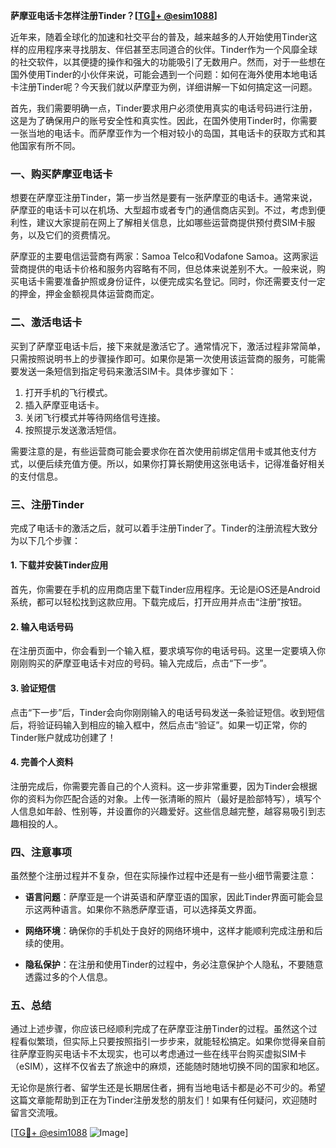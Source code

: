 **萨摩亚电话卡怎样注册Tinder？[[TG💪+ @esim1088](https://t.me/s/esim1088)]**

近年来，随着全球化的加速和社交平台的普及，越来越多的人开始使用Tinder这样的应用程序来寻找朋友、伴侣甚至志同道合的伙伴。Tinder作为一个风靡全球的社交软件，以其便捷的操作和强大的功能吸引了无数用户。然而，对于一些想在国外使用Tinder的小伙伴来说，可能会遇到一个问题：如何在海外使用本地电话卡注册Tinder呢？今天我们就以萨摩亚为例，详细讲解一下如何搞定这一问题。

首先，我们需要明确一点，Tinder要求用户必须使用真实的电话号码进行注册，这是为了确保用户的账号安全性和真实性。因此，在国外使用Tinder时，你需要一张当地的电话卡。而萨摩亚作为一个相对较小的岛国，其电话卡的获取方式和其他国家有所不同。

### 一、购买萨摩亚电话卡

想要在萨摩亚注册Tinder，第一步当然是要有一张萨摩亚的电话卡。通常来说，萨摩亚的电话卡可以在机场、大型超市或者专门的通信商店买到。不过，考虑到便利性，建议大家提前在网上了解相关信息，比如哪些运营商提供预付费SIM卡服务，以及它们的资费情况。

萨摩亚的主要电信运营商有两家：Samoa Telco和Vodafone Samoa。这两家运营商提供的电话卡价格和服务内容略有不同，但总体来说差别不大。一般来说，购买电话卡需要准备护照或身份证件，以便完成实名登记。同时，你还需要支付一定的押金，押金金额视具体运营商而定。

### 二、激活电话卡

买到了萨摩亚电话卡后，接下来就是激活它了。通常情况下，激活过程非常简单，只需按照说明书上的步骤操作即可。如果你是第一次使用该运营商的服务，可能需要发送一条短信到指定号码来激活SIM卡。具体步骤如下：

1. 打开手机的飞行模式。
2. 插入萨摩亚电话卡。
3. 关闭飞行模式并等待网络信号连接。
4. 按照提示发送激活短信。

需要注意的是，有些运营商可能会要求你在首次使用前绑定信用卡或其他支付方式，以便后续充值方便。所以，如果你打算长期使用这张电话卡，记得准备好相关的支付信息。

### 三、注册Tinder

完成了电话卡的激活之后，就可以着手注册Tinder了。Tinder的注册流程大致分为以下几个步骤：

#### 1. 下载并安装Tinder应用

首先，你需要在手机的应用商店里下载Tinder应用程序。无论是iOS还是Android系统，都可以轻松找到这款应用。下载完成后，打开应用并点击“注册”按钮。

#### 2. 输入电话号码

在注册页面中，你会看到一个输入框，要求填写你的电话号码。这里一定要填入你刚刚购买的萨摩亚电话卡对应的号码。输入完成后，点击“下一步”。

#### 3. 验证短信

点击“下一步”后，Tinder会向你刚刚输入的电话号码发送一条验证短信。收到短信后，将验证码输入到相应的输入框中，然后点击“验证”。如果一切正常，你的Tinder账户就成功创建了！

#### 4. 完善个人资料

注册完成后，你需要完善自己的个人资料。这一步非常重要，因为Tinder会根据你的资料为你匹配合适的对象。上传一张清晰的照片（最好是脸部特写），填写个人信息如年龄、性别等，并设置你的兴趣爱好。这些信息越完整，越容易吸引到志趣相投的人。

### 四、注意事项

虽然整个注册过程并不复杂，但在实际操作过程中还是有一些小细节需要注意：

- **语言问题**：萨摩亚是一个讲英语和萨摩亚语的国家，因此Tinder界面可能会显示这两种语言。如果你不熟悉萨摩亚语，可以选择英文界面。
  
- **网络环境**：确保你的手机处于良好的网络环境中，这样才能顺利完成注册和后续的使用。

- **隐私保护**：在注册和使用Tinder的过程中，务必注意保护个人隐私，不要随意透露过多的个人信息。

### 五、总结

通过上述步骤，你应该已经顺利完成了在萨摩亚注册Tinder的过程。虽然这个过程看似繁琐，但实际上只要按照指引一步步来，就能轻松搞定。如果你觉得亲自前往萨摩亚购买电话卡不太现实，也可以考虑通过一些在线平台购买虚拟SIM卡（eSIM），这样不仅省去了旅途中的麻烦，还能随时随地切换不同的国家和地区。

无论你是旅行者、留学生还是长期居住者，拥有当地电话卡都是必不可少的。希望这篇文章能帮助到正在为Tinder注册发愁的朋友们！如果有任何疑问，欢迎随时留言交流哦。

[[TG💪+ @esim1088](https://t.me/s/esim1088) ![Image](https://i.postimg.cc/4NQfJmqS/Snipaste-2025-05-13-00-14-12.png)]